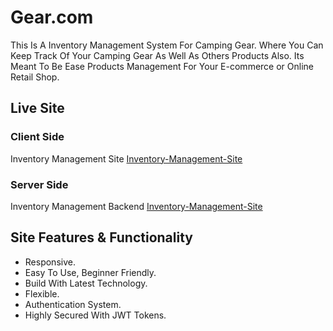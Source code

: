 # Gear.com

This Is A Inventory Management System For Camping Gear. Where You Can Keep Track Of Your Camping Gear As Well As Others Products Also. Its Meant To Be Ease Products Management For Your E-commerce or Online Retail Shop.

## Live Site

### Client Side

Inventory Management Site [Inventory-Management-Site](https://inventory-management-site.web.app/)

### Server Side

Inventory Management Backend [Inventory-Management-Site](https://inventory-management-site.herokuapp.com/)

## Site Features & Functionality

- Responsive.
- Easy To Use, Beginner Friendly.
- Build With Latest Technology.
- Flexible.
- Authentication System.
- Highly Secured With JWT Tokens.
